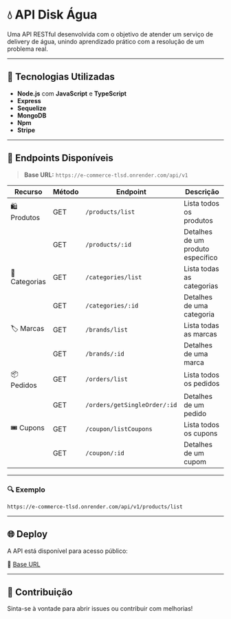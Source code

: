 # 💧 API Disk Água

Uma API RESTful desenvolvida com o objetivo de atender um serviço de delivery de água, unindo aprendizado prático com a resolução de um problema real.

---

## 🚀 Tecnologias Utilizadas

- **Node.js** com **JavaScript** e **TypeScript**
- **Express**
- **Sequelize**
- **MongoDB**
- **Npm**
- **Stripe**

---

## 📌 Endpoints Disponíveis

> **Base URL:** `https://e-commerce-tlsd.onrender.com/api/v1`

| Recurso       | Método | Endpoint                     | Descrição                         |
| ------------- | ------ | ---------------------------- | --------------------------------- |
| 🛍️ Produtos   | GET    | `/products/list`             | Lista todos os produtos           |
|               | GET    | `/products/:id`              | Detalhes de um produto específico |
| 📂 Categorias | GET    | `/categories/list`           | Lista todas as categorias         |
|               | GET    | `/categories/:id`            | Detalhes de uma categoria         |
| 🏷️ Marcas     | GET    | `/brands/list`               | Lista todas as marcas             |
|               | GET    | `/brands/:id`                | Detalhes de uma marca             |
| 📦 Pedidos    | GET    | `/orders/list`               | Lista todos os pedidos            |
|               | GET    | `/orders/getSingleOrder/:id` | Detalhes de um pedido             |
| 🎟️ Cupons     | GET    | `/coupon/listCoupons`        | Lista todos os cupons             |
|               | GET    | `/coupon/:id`                | Detalhes de um cupom              |

---

### 🔍 Exemplo

```
https://e-commerce-tlsd.onrender.com/api/v1/products/list
```

---

## 🌐 Deploy

A API está disponível para acesso público:

🔗 [Base URL](https://e-commerce-tlsd.onrender.com/api/v1)

---

## 🤝 Contribuição

Sinta-se à vontade para abrir issues ou contribuir com melhorias!
